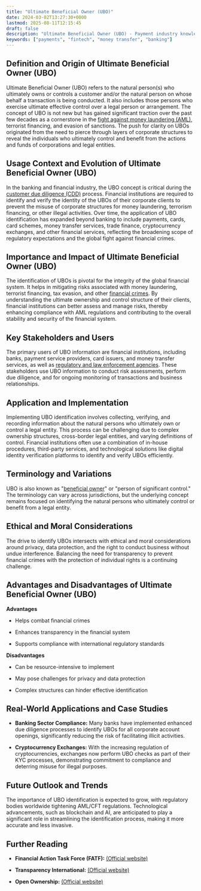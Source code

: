 ```yaml
---
title: "Ultimate Beneficial Owner (UBO)"
date: 2024-03-02T13:27:30+0000
lastmod: 2025-08-11T12:15:45
draft: false
description: "Ultimate Beneficial Owner (UBO) - Payment industry knowledge and insights"
keywords: ["payments", "fintech", "money transfer", "banking"]
---
```


## Definition and Origin of Ultimate Beneficial Owner (UBO)

Ultimate Beneficial Owner (UBO) refers to the natural person(s) who ultimately owns or controls a customer and/or the natural person on whose behalf a transaction is being conducted. It also includes those persons who exercise ultimate effective control over a legal person or arrangement. The concept of UBO is not new but has gained significant traction over the past few decades as a cornerstone in the [fight against money laundering (AML)](https://faisalkhanllc.xyz/resources/payments-wiki/a/anti-money-laundering-aml/), terrorist financing, and evasion of sanctions. The push for clarity on UBOs originated from the need to pierce through layers of corporate structures to reveal the individuals who ultimately control and benefit from the actions and funds of corporations and legal entities.

## Usage Context and Evolution of Ultimate Beneficial Owner (UBO)

In the banking and financial industry, the UBO concept is critical during the [customer due diligence (CDD)](https://faisalkhanllc.xyz/resources/payments-wiki/c/customer-due-diligence-cdd/) process. Financial institutions are required to identify and verify the identity of the UBOs of their corporate clients to prevent the misuse of corporate structures for money laundering, terrorism financing, or other illegal activities. Over time, the application of UBO identification has expanded beyond banking to include payments, cards, card schemes, money transfer services, trade finance, cryptocurrency exchanges, and other financial services, reflecting the broadening scope of regulatory expectations and the global fight against financial crimes.

## Importance and Impact of Ultimate Beneficial Owner (UBO)

The identification of UBOs is pivotal for the integrity of the global financial system. It helps in mitigating risks associated with money laundering, terrorist financing, tax evasion, and other [financial crimes](https://faisalkhanllc.xyz/resources/payments-wiki/f/financial-crimes/). By understanding the ultimate ownership and control structure of their clients, financial institutions can better assess and manage risks, thereby enhancing compliance with AML regulations and contributing to the overall stability and security of the financial system.

## Key Stakeholders and Users

The primary users of UBO information are financial institutions, including banks, payment service providers, card issuers, and money transfer services, as well as [regulatory and law enforcement agencies](https://faisalkhanllc.xyz/resources/payments-wiki/r/regulatory-enforcement/). These stakeholders use UBO information to conduct risk assessments, perform due diligence, and for ongoing monitoring of transactions and business relationships.

## Application and Implementation

Implementing UBO identification involves collecting, verifying, and recording information about the natural persons who ultimately own or control a legal entity. This process can be challenging due to complex ownership structures, cross-border legal entities, and varying definitions of control. Financial institutions often use a combination of in-house procedures, third-party services, and technological solutions like digital identity verification platforms to identify and verify UBOs efficiently.

## Terminology and Variations

UBO is also known as "[beneficial owner](https://faisalkhanllc.xyz/resources/payments-wiki/b/beneficial-ownership-information/)" or "person of significant control." The terminology can vary across jurisdictions, but the underlying concept remains focused on identifying the natural persons who ultimately control or benefit from a legal entity.

## Ethical and Moral Considerations

The drive to identify UBOs intersects with ethical and moral considerations around privacy, data protection, and the right to conduct business without undue interference. Balancing the need for transparency to prevent financial crimes with the protection of individual rights is a continuing challenge.

## Advantages and Disadvantages of Ultimate Beneficial Owner (UBO)

**Advantages**

- Helps combat financial crimes

- Enhances transparency in the financial system

- Supports compliance with international regulatory standards

**Disadvantages**

- Can be resource-intensive to implement

- May pose challenges for privacy and data protection

- Complex structures can hinder effective identification

## Real-World Applications and Case Studies

- **Banking Sector Compliance:** Many banks have implemented enhanced due diligence processes to identify UBOs for all corporate account openings, significantly reducing the risk of facilitating illicit activities.

- **Cryptocurrency Exchanges:** With the increasing regulation of cryptocurrencies, exchanges now perform UBO checks as part of their KYC processes, demonstrating commitment to compliance and deterring misuse for illegal purposes.

## Future Outlook and Trends

The importance of UBO identification is expected to grow, with regulatory bodies worldwide tightening AML/CFT regulations. Technological advancements, such as blockchain and AI, are anticipated to play a significant role in streamlining the identification process, making it more accurate and less invasive.

## Further Reading

- **Financial Action Task Force (FATF):** [(Official website)](https://www.fatf-gafi.org/)

- **Transparency International:** [(Official website)](https://www.transparency.org/)

- **Open Ownership:** [(Official website)](https://www.openownership.org/)